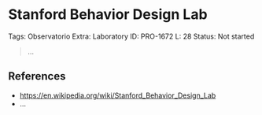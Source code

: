 # Stanford Behavior Design Lab

Tags: Observatorio
Extra: Laboratory
ID: PRO-1672
L: 28
Status: Not started

> …
> 

## References

- https://en.wikipedia.org/wiki/Stanford_Behavior_Design_Lab
- …